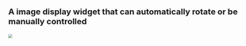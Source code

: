 ### A image display widget that can automatically rotate or be manually controlled

<img src= "image_carousel.gif" style="zoom:50%;" />

